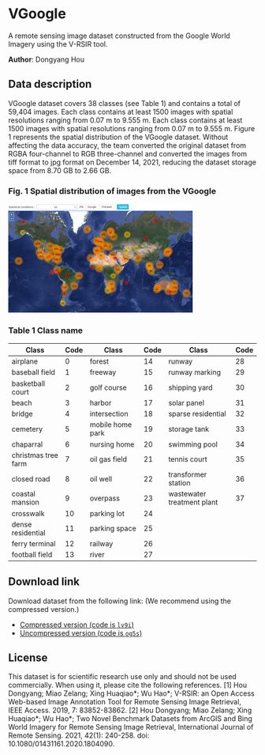 # VGoogle
A remote sensing image dataset constructed from the Google World Imagery using the V-RSIR tool. 

<b>Author</b>: Dongyang Hou

## Data description

VGoogle dataset covers 38 classes (see Table 1) and contains a total of 59,404 images. Each class contains at least 1500 images with spatial resolutions ranging from 0.07 m to 9.555 m. Each class contains at least 1500 images with spatial resolutions ranging from 0.07 m to 9.555 m. Figure 1 represents the spatial distribution of the VGoogle dataset. Without affecting the data accuracy, the team converted the original dataset from RGBA four-channel to RGB three-channel and converted the images from tiff format to jpg format on December 14, 2021, reducing the dataset storage space from 8.70 GB to 2.66 GB.

### Fig. 1 Spatial distribution of images from the VGoogle

![image-20230328130111559](https://github.com/GeoRSAI/VGoogle/blob/master/figures/spatial_distribution.png)

### Table 1 Class name

| Class                | Code | Class             | Code | Class                       | Code |
| -------------------- | ---- | ----------------- | ---- | --------------------------- | ---- |
| airplane             | 0    | forest            | 14   | runway                      | 28   |
| baseball  field      | 1    | freeway           | 15   | runway  marking             | 29   |
| basketball  court    | 2    | golf  course      | 16   | shipping  yard              | 30   |
| beach                | 3    | harbor            | 17   | solar  panel                | 31   |
| bridge               | 4    | intersection      | 18   | sparse  residential         | 32   |
| cemetery             | 5    | mobile  home park | 19   | storage  tank               | 33   |
| chaparral            | 6    | nursing  home     | 20   | swimming  pool              | 34   |
| christmas  tree farm | 7    | oil  gas field    | 21   | tennis  court               | 35   |
| closed  road         | 8    | oil  well         | 22   | transformer  station        | 36   |
| coastal  mansion     | 9    | overpass          | 23   | wastewater  treatment plant | 37   |
| crosswalk            | 10   | parking  lot      | 24   |                             |      |
| dense  residential   | 11   | parking  space    | 25   |                             |      |
| ferry  terminal      | 12   | railway           | 26   |                             |      |
| football  field      | 13   | river             | 27   |                             |      |

## Download link
Download dataset from the following link: (We recommend using the compressed version.)
- [Compressed version (code is `lv9i`)](https://pan.baidu.com/s/1OLImdhJpOtwNgQYiDYJGqA)
- [Uncompressed version (code is `og5s`)](https://pan.baidu.com/s/1_kBTYg8gg9nyv0Ci3zXMdA)

## License
This dataset is for scientific research use only and should not be used commercially. When using it, please cite the following references. 
[1] Hou Dongyang; Miao Zelang; Xing Huaqiao*; Wu Hao*; V-RSIR: an Open Access Web-based Image Annotation Tool for Remote Sensing Image Retrieval, IEEE Access. 2019, 7: 83852-83862.
[2] Hou Dongyang; Miao Zelang; Xing Huaqiao*; Wu Hao*; Two Novel Benchmark Datasets from ArcGIS and Bing World Imagery for Remote Sensing Image Retrieval, International Journal of Remote Sensing. 2021, 42(1): 240-258. doi: 10.1080/01431161.2020.1804090.
